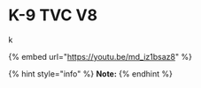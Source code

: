 # K-9 TVC V8

k

{% embed url="https://youtu.be/md_iz1bsaz8" %}





{% hint style="info" %}
**Note:**
{% endhint %}
